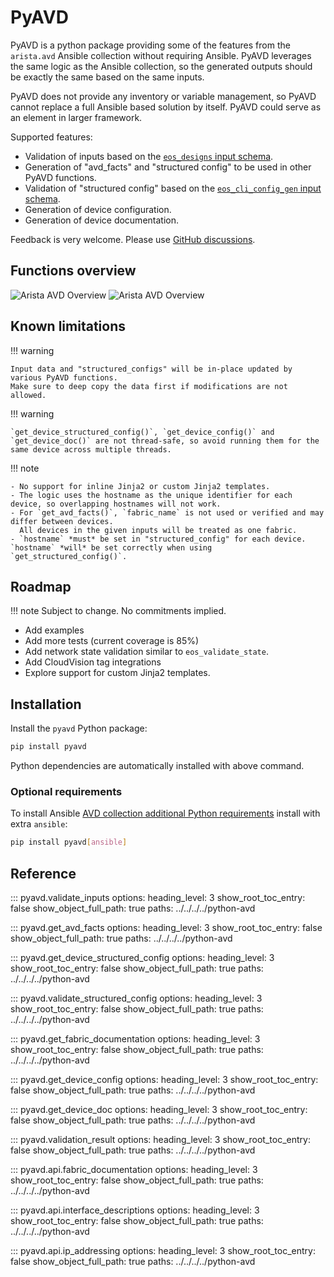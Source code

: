 <!--
  ~ Copyright (c) 2023-2024 Arista Networks, Inc.
  ~ Use of this source code is governed by the Apache License 2.0
  ~ that can be found in the LICENSE file.
  -->

# PyAVD

PyAVD is a python package providing some of the features from the `arista.avd` Ansible collection without requiring Ansible. PyAVD leverages the same logic as the Ansible collection, so the generated outputs should be exactly the same based on the same inputs.

PyAVD does not provide any inventory or variable management, so PyAVD cannot replace a full Ansible based solution by itself. PyAVD could serve as an element in larger framework.

Supported features:

- Validation of inputs based on the [`eos_designs` input schema](../roles/eos_designs/docs/input-variables.md).
- Generation of "avd_facts" and "structured config" to be used in other PyAVD functions.
- Validation of "structured config" based on the [`eos_cli_config_gen` input schema](../roles/eos_cli_config_gen/docs/input-variables.md).
- Generation of device configuration.
- Generation of device documentation.

Feedback is very welcome. Please use [GitHub discussions](https://github.com/aristanetworks/avd/discussions).

## Functions overview

![Arista AVD Overview](_media/pyavd_functions_dark.svg#only-dark)
![Arista AVD Overview](_media/pyavd_functions_light.svg#only-light)

## Known limitations

!!! warning

    Input data and "structured_configs" will be in-place updated by various PyAVD functions.
    Make sure to deep copy the data first if modifications are not allowed.

!!! warning

    `get_device_structured_config()`, `get_device_config()` and `get_device_doc()` are not thread-safe, so avoid running them for the same device across multiple threads.

!!! note

    - No support for inline Jinja2 or custom Jinja2 templates.
    - The logic uses the hostname as the unique identifier for each device, so overlapping hostnames will not work.
    - For `get_avd_facts()`, `fabric_name` is not used or verified and may differ between devices.
      All devices in the given inputs will be treated as one fabric.
    - `hostname` *must* be set in "structured_config" for each device. `hostname` *will* be set correctly when using `get_structured_config()`.

## Roadmap

!!! note
    Subject to change. No commitments implied.

- Add examples
- Add more tests (current coverage is 85%)
- Add network state validation similar to `eos_validate_state`.
- Add CloudVision tag integrations
- Explore support for custom Jinja2 templates.

## Installation

Install the `pyavd` Python package:

```sh
pip install pyavd
```

Python dependencies are automatically installed with above command.

### Optional requirements

To install Ansible [AVD collection additional Python requirements](installation/collection-installation.md#additional-python-libraries-required) install with extra `ansible`:

```sh
pip install pyavd[ansible]
```

## Reference

::: pyavd.validate_inputs
    options:
      heading_level: 3
      show_root_toc_entry: false
      show_object_full_path: true
      paths: ../../../../python-avd

::: pyavd.get_avd_facts
    options:
      heading_level: 3
      show_root_toc_entry: false
      show_object_full_path: true
      paths: ../../../../python-avd

::: pyavd.get_device_structured_config
    options:
      heading_level: 3
      show_root_toc_entry: false
      show_object_full_path: true
      paths: ../../../../python-avd

::: pyavd.validate_structured_config
    options:
      heading_level: 3
      show_root_toc_entry: false
      show_object_full_path: true
      paths: ../../../../python-avd

::: pyavd.get_fabric_documentation
    options:
      heading_level: 3
      show_root_toc_entry: false
      show_object_full_path: true
      paths: ../../../../python-avd

::: pyavd.get_device_config
    options:
      heading_level: 3
      show_root_toc_entry: false
      show_object_full_path: true
      paths: ../../../../python-avd

::: pyavd.get_device_doc
    options:
      heading_level: 3
      show_root_toc_entry: false
      show_object_full_path: true
      paths: ../../../../python-avd

::: pyavd.validation_result
    options:
      heading_level: 3
      show_root_toc_entry: false
      show_object_full_path: true
      paths: ../../../../python-avd

::: pyavd.api.fabric_documentation
    options:
      heading_level: 3
      show_root_toc_entry: false
      show_object_full_path: true
      paths: ../../../../python-avd

::: pyavd.api.interface_descriptions
    options:
      heading_level: 3
      show_root_toc_entry: false
      show_object_full_path: true
      paths: ../../../../python-avd

::: pyavd.api.ip_addressing
    options:
      heading_level: 3
      show_root_toc_entry: false
      show_object_full_path: true
      paths: ../../../../python-avd
